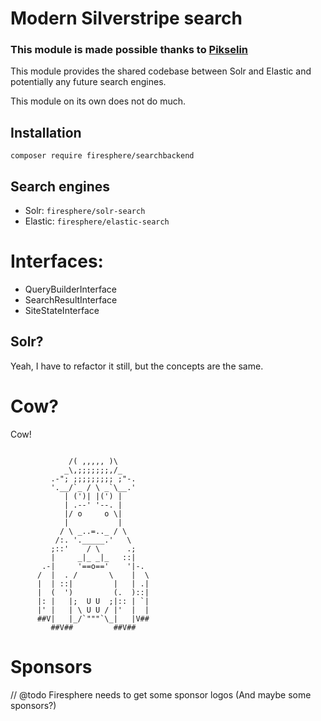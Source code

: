 # Modern Silverstripe search

### This module is made possible thanks to [Pikselin](https://pikselin.com)

This module provides the shared codebase between Solr and Elastic
and potentially any future search engines.

This module on its own does not do much.


## Installation

`composer require firesphere/searchbackend`

## Search engines

- Solr: `firesphere/solr-search`
- Elastic: `firesphere/elastic-search`

# Interfaces:

- QueryBuilderInterface
- SearchResultInterface
- SiteStateInterface

## Solr?

Yeah, I have to refactor it still, but the concepts are the same.

# Cow?

Cow!

```

             /( ,,,,, )\
            _\,;;;;;;;,/_
         .-"; ;;;;;;;;; ;"-.
         '.__/`_ / \ _`\__.'
            | (')| |(') |
            | .--' '--. |
            |/ o     o \|
            |           |
           / \ _..=.._ / \
          /:. '._____.'   \
         ;::'    / \      .;
         |     _|_ _|_   ::|
       .-|     '==o=='    '|-.
      /  |  . /       \    |  \
      |  | ::|         |   | .|
      |  (  ')         (.  )::|
      |: |   |;  U U  ;|:: | `|
      |' |   | \ U U / |'  |  |
      ##V|   |_/`"""`\_|   |V##
         ##V##         ##V##
```

# Sponsors

// @todo Firesphere needs to get some sponsor logos (And maybe some sponsors?)
